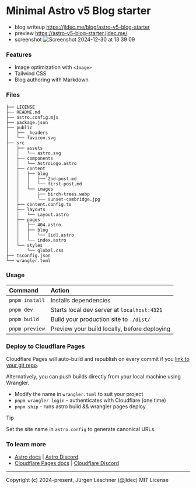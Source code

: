 # Minimal Astro v5 Blog starter
- blog writeup https://jldec.me/blog/astro-v5-blog-starter
- preview https://astro-v5-blog-starter.jldec.me/
- screenshot
  ![Screenshot 2024-12-30 at 13 39 09](https://github.com/user-attachments/assets/a805e393-0b1c-4755-bb8a-1a321ffeed82)


### Features
- Image optimization with `<Image>`
- Tailwind CSS
- Blog authoring with Markdown

### Files
```text
├── LICENSE
├── README.md
├── astro.config.mjs
├── package.json
├── public
│   ├── _headers
│   └── favicon.svg
├── src
│   ├── assets
│   │   └── astro.svg
│   ├── components
│   │   └── AstroLogo.astro
│   ├── content
│   │   ├── blog
│   │   │   ├── 2nd-post.md
│   │   │   └── first-post.md
│   │   └── images
│   │       ├── birch-trees.webp
│   │       └── sunset-cambridge.jpg
│   ├── content.config.ts
│   ├── layouts
│   │   └── Layout.astro
│   ├── pages
│   │   ├── 404.astro
│   │   ├── blog
│   │   │   └── [id].astro
│   │   └── index.astro
│   └── styles
│       └── global.css
├── tsconfig.json
└── wrangler.toml
```

### Usage
| Command                   | Action                                           |
| :------------------------ | :----------------------------------------------- |
| `pnpm install`            | Installs dependencies                            |
| `pnpm dev`                | Starts local dev server at `localhost:4321`      |
| `pnpm build`              | Build your production site to `./dist/`          |
| `pnpm preview`            | Preview your build locally, before deploying     |


### Deploy to Cloudflare Pages
Cloudflare Pages will auto-build and republish on every commit if you [link to your git repo](https://developers.cloudflare.com/pages/get-started/git-integration/).

Alternatively, you can push builds directly from your local machine using Wrangler.
- Modify the name in `wrangler.toml` to suit your project
- `pnpm wrangler login` - authenticates with Cloudflare (one time)
- `pnpm ship` - runs astro build && wrangler pages deploy

> [!TIP]
> Set the site name in `astro.config` to generate canonical URLs.

### To learn more
- [Astro docs](https://docs.astro.build) | [Astro Discord](https://astro.build/chat).
- [Cloudflare Pages docs](https://developers.cloudflare.com/pages/get-started/git-integration/) | [Cloudflare Discord](https://discord.cloudflare.com/)

---
Copyright (c) 2024-present, Jürgen Leschner (@jldec)
MIT License

